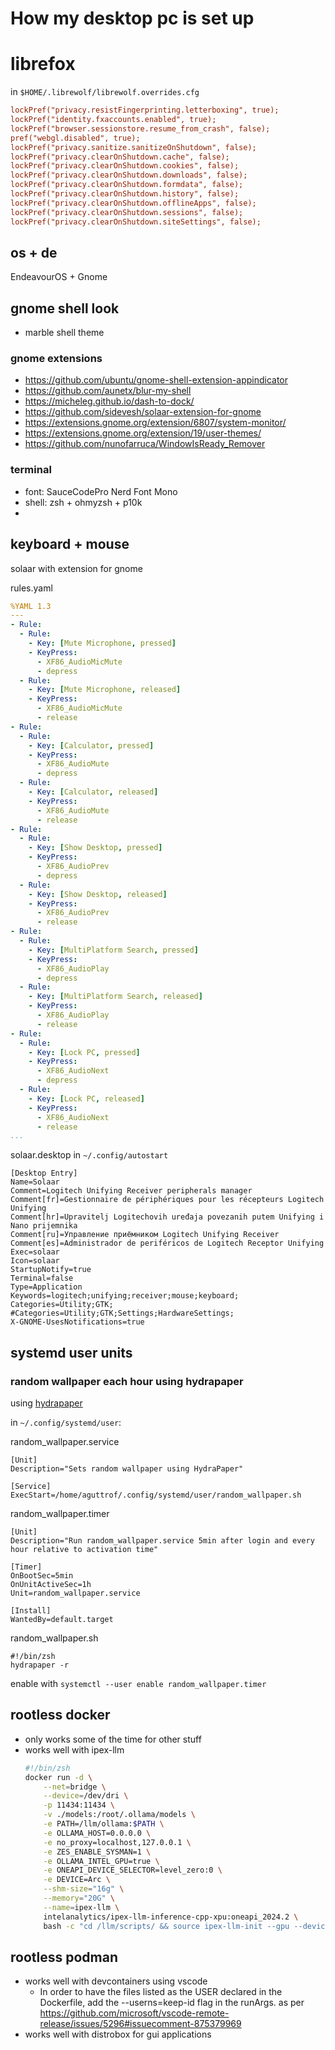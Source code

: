 # How my desktop pc is set up

# librefox
in `$HOME/.librewolf/librewolf.overrides.cfg`
```cfg
lockPref("privacy.resistFingerprinting.letterboxing", true);
lockPref("identity.fxaccounts.enabled", true);
lockPref("browser.sessionstore.resume_from_crash", false);
pref("webgl.disabled", true);
lockPref("privacy.sanitize.sanitizeOnShutdown", false);
lockPref("privacy.clearOnShutdown.cache", false);
lockPref("privacy.clearOnShutdown.cookies", false);
lockPref("privacy.clearOnShutdown.downloads", false);
lockPref("privacy.clearOnShutdown.formdata", false);
lockPref("privacy.clearOnShutdown.history", false);
lockPref("privacy.clearOnShutdown.offlineApps", false);
lockPref("privacy.clearOnShutdown.sessions", false);
lockPref("privacy.clearOnShutdown.siteSettings", false);
```

## os + de
EndeavourOS + Gnome

## gnome shell look
- marble shell theme

### gnome extensions
- https://github.com/ubuntu/gnome-shell-extension-appindicator
- https://github.com/aunetx/blur-my-shell
- https://micheleg.github.io/dash-to-dock/
- https://github.com/sidevesh/solaar-extension-for-gnome
- https://extensions.gnome.org/extension/6807/system-monitor/
- https://extensions.gnome.org/extension/19/user-themes/
- https://github.com/nunofarruca/WindowIsReady_Remover

### terminal
- font: SauceCodePro Nerd Font Mono
- shell: zsh + ohmyzsh + p10k
- 

## keyboard + mouse
solaar with extension for gnome

rules.yaml
```yaml
%YAML 1.3
---
- Rule:
  - Rule:
    - Key: [Mute Microphone, pressed]
    - KeyPress:
      - XF86_AudioMicMute
      - depress
  - Rule:
    - Key: [Mute Microphone, released]
    - KeyPress:
      - XF86_AudioMicMute
      - release
- Rule:
  - Rule:
    - Key: [Calculator, pressed]
    - KeyPress:
      - XF86_AudioMute
      - depress
  - Rule:
    - Key: [Calculator, released]
    - KeyPress:
      - XF86_AudioMute
      - release
- Rule:
  - Rule:
    - Key: [Show Desktop, pressed]
    - KeyPress:
      - XF86_AudioPrev
      - depress
  - Rule:
    - Key: [Show Desktop, released]
    - KeyPress:
      - XF86_AudioPrev
      - release
- Rule:
  - Rule:
    - Key: [MultiPlatform Search, pressed]
    - KeyPress:
      - XF86_AudioPlay
      - depress
  - Rule:
    - Key: [MultiPlatform Search, released]
    - KeyPress:
      - XF86_AudioPlay
      - release
- Rule:
  - Rule:
    - Key: [Lock PC, pressed]
    - KeyPress:
      - XF86_AudioNext
      - depress
  - Rule:
    - Key: [Lock PC, released]
    - KeyPress:
      - XF86_AudioNext
      - release
...
```

solaar.desktop in `~/.config/autostart`
```
[Desktop Entry]
Name=Solaar
Comment=Logitech Unifying Receiver peripherals manager
Comment[fr]=Gestionnaire de périphériques pour les récepteurs Logitech Unifying
Comment[hr]=Upravitelj Logitechovih uređaja povezanih putem Unifying i Nano prijemnika
Comment[ru]=Управление приёмником Logitech Unifying Receiver
Comment[es]=Administrador de periféricos de Logitech Receptor Unifying
Exec=solaar
Icon=solaar
StartupNotify=true
Terminal=false
Type=Application
Keywords=logitech;unifying;receiver;mouse;keyboard;
Categories=Utility;GTK;
#Categories=Utility;GTK;Settings;HardwareSettings;
X-GNOME-UsesNotifications=true
```

## systemd user units
### random wallpaper each hour using hydrapaper
using [hydrapaper](https://aur.archlinux.org/packages/hydrapaper)

in `~/.config/systemd/user`:

random_wallpaper.service
```
[Unit]
Description="Sets random wallpaper using HydraPaper"

[Service]
ExecStart=/home/aguttrof/.config/systemd/user/random_wallpaper.sh
```

random_wallpaper.timer
```
[Unit]
Description="Run random_wallpaper.service 5min after login and every hour relative to activation time"

[Timer]
OnBootSec=5min
OnUnitActiveSec=1h
Unit=random_wallpaper.service

[Install]
WantedBy=default.target
```

random_wallpaper.sh
```
#!/bin/zsh
hydrapaper -r
```

enable with `systemctl --user enable random_wallpaper.timer`

## rootless docker
- only works some of the time for other stuff
- works well with ipex-llm
  ```bash
  #!/bin/zsh
  docker run -d \
      --net=bridge \
      --device=/dev/dri \
      -p 11434:11434 \
      -v ./models:/root/.ollama/models \
      -e PATH=/llm/ollama:$PATH \
      -e OLLAMA_HOST=0.0.0.0 \
      -e no_proxy=localhost,127.0.0.1 \
      -e ZES_ENABLE_SYSMAN=1 \
      -e OLLAMA_INTEL_GPU=true \
      -e ONEAPI_DEVICE_SELECTOR=level_zero:0 \
      -e DEVICE=Arc \
      --shm-size="16g" \
      --memory="20G" \
      --name=ipex-llm \
      intelanalytics/ipex-llm-inference-cpp-xpu:oneapi_2024.2 \
      bash -c "cd /llm/scripts/ && source ipex-llm-init --gpu --device Arc && bash start-ollama.sh && tail -f /llm/ollama/ollama.log"
  ```

## rootless podman
- works well with devcontainers using vscode
  - In order to have the files listed as the USER declared in the Dockerfile, add the --userns=keep-id flag in the runArgs. as per https://github.com/microsoft/vscode-remote-release/issues/5296#issuecomment-875379969
- works well with distrobox for gui applications
